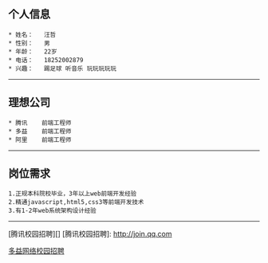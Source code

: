 ## 个人信息 ##
	* 姓名： 	汪哲
	* 性别： 	男
	* 年龄： 	22岁
	* 电话： 	18252002879
	* 兴趣：	踢足球 听音乐 玩玩玩玩玩

----------
## 理想公司 ##
	* 腾讯	前端工程师
	* 多益	前端工程师
	* 阿里	前端工程师

----------

## 岗位需求 ##
	1.正规本科院校毕业，3年以上web前端开发经验
	2.精通javascript,html5,css3等前端开发技术
	3.有1-2年web系统架构设计经验

----------
[腾讯校园招聘][]
[腾讯校园招聘]: http://join.qq.com




[多益网络校园招聘](https://xz.duoyi.com)